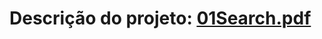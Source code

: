 # Descrição do projeto: [01Search.pdf](https://github.com/fvasc/APP_01Search/blob/master/PROJETO%20-%2001%20SEARCH.pdf)
